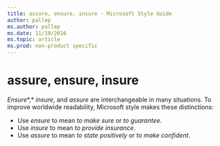 ```yaml
---
title: assure, ensure, insure - Microsoft Style Guide
author: pallep
ms.author: pallep
ms.date: 11/19/2016
ms.topic: article
ms.prod: non-product specific
---
```


# assure, ensure, insure

*Ensure**,* *insure*, and *assure* are interchangeable in many situations. To improve worldwide readability, Microsoft style makes these distinctions:

  - Use *ensure* to mean *to make sure* or *to guarantee*. 
  - Use *insure* to mean *to provide insurance*. 
  - Use *assure* to mean *to state positively* or *to make confident*. 
